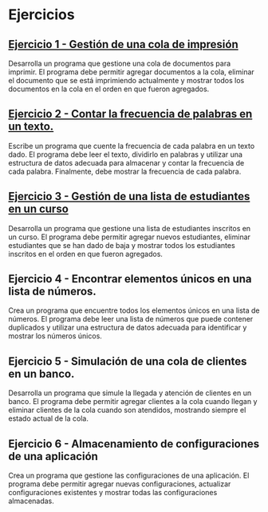 # Ejercicios

## [Ejercicio 1 - Gestión de una cola de impresión](exercises/src/test/java/RepositoryPrinterTest.java)
Desarrolla un programa que gestione una cola de documentos para imprimir. El programa debe permitir agregar documentos a la cola, eliminar el documento que se está imprimiendo actualmente y mostrar todos los documentos en la cola en el orden en que fueron agregados.

## [Ejercicio 2 - Contar la frecuencia de palabras en un texto.](exercises/src/test/java/RepositoryWordsTest.java)
Escribe un programa que cuente la frecuencia de cada palabra en un texto dado. El programa debe leer el texto, dividirlo en palabras y utilizar una estructura de datos adecuada para almacenar y contar la frecuencia de cada palabra. Finalmente, debe mostrar la frecuencia de cada palabra.

## [Ejercicio 3 - Gestión de una lista de estudiantes en un curso](exercises/src/test/java/RepositoryStudentTest.java)
Desarrolla un programa que gestione una lista de estudiantes inscritos en un curso. El programa debe permitir agregar nuevos estudiantes, eliminar estudiantes que se han dado de baja y mostrar todos los estudiantes inscritos en el orden en que fueron agregados.

## Ejercicio 4 - Encontrar elementos únicos en una lista de números.
Crea un programa que encuentre todos los elementos únicos en una lista de números. El programa debe leer una lista de números que puede contener duplicados y utilizar una estructura de datos adecuada para identificar y mostrar los números únicos.

## Ejercicio 5 - Simulación de una cola de clientes en un banco.
Desarrolla un programa que simule la llegada y atención de clientes en un banco. El programa debe permitir agregar clientes a la cola cuando llegan y eliminar clientes de la cola cuando son atendidos, mostrando siempre el estado actual de la cola.

## Ejercicio 6 - Almacenamiento de configuraciones de una aplicación
Crea un programa que gestione las configuraciones de una aplicación. El programa debe permitir agregar nuevas configuraciones, actualizar configuraciones existentes y mostrar todas las configuraciones almacenadas.